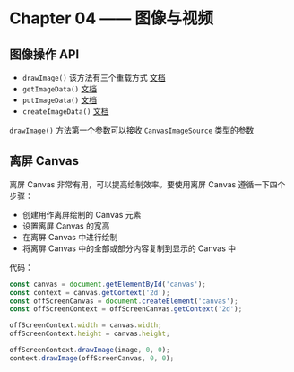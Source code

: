 # Chapter 04 —— 图像与视频


## 图像操作 API 

- `drawImage()` 该方法有三个重载方式 [文档](https://developer.mozilla.org/zh-CN/docs/Web/API/CanvasRenderingContext2D/drawImage)
- `getImageData()` [文档](https://developer.mozilla.org/zh-CN/docs/Web/API/CanvasRenderingContext2D/getImageData)
- `putImageData()` [文档](https://developer.mozilla.org/zh-CN/docs/Web/API/CanvasRenderingContext2D/putImageData)
- `createImageData()` [文档](https://developer.mozilla.org/zh-CN/docs/Web/API/CanvasRenderingContext2D/createImageData)

`drawImage()` 方法第一个参数可以接收 `CanvasImageSource` 类型的参数

## 离屏 Canvas

离屏 Canvas 非常有用，可以提高绘制效率。要使用离屏 Canvas 遵循一下四个步骤：

- 创建用作离屏绘制的 Canvas 元素
- 设置离屏 Canvas 的宽高
- 在离屏 Canvas 中进行绘制
- 将离屏 Canvas 中的全部或部分内容复制到显示的 Canvas 中

代码：

``` js
const canvas = document.getElementById('canvas');
const context = canvas.getContext('2d');
const offScreenCanvas = document.createElement('canvas');
const offScreenContext = offScreenCanvas.getContext('2d');

offScreenContext.width = canvas.width;
offScreenContext.height = canvas.height;

offScreenContext.drawImage(image, 0, 0);
context.drawImage(offScreenCanvas, 0, 0);
```




